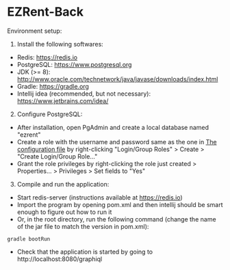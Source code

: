 # EZRent-Back

Environment setup:

1. Install the following softwares:
  * Redis: https://redis.io
  * PostgreSQL: https://www.postgresql.org
  * JDK (>= 8): http://www.oracle.com/technetwork/java/javase/downloads/index.html
  * Gradle: https://gradle.org
  * Intellij idea (recommended, but not necessary): https://www.jetbrains.com/idea/
2. Configure PostgreSQL:
  * After installation, open PgAdmin and create a local database named "ezrent"
  * Create a role with the username and password same as the one in [The configuration file](./src/main/resources/application-development.properties) by right-clicking "Login/Group Roles" > Create > "Create Login/Group Role..."
  * Grant the role privileges by right-clicking the role just created > Properties... > Privileges > Set fields to "Yes"
3. Compile and run the application:
  * Start redis-server (instructions available at https://redis.io)
  * Import the program by opening pom.xml and then intellij should be smart enough to figure out how to run it
  * Or, in the root directory, run the following command (change the name of the jar file to match the version in pom.xml):
  ```
  gradle bootRun
  ```
  * Check that the application is started by going to http://localhost:8080/graphiql
